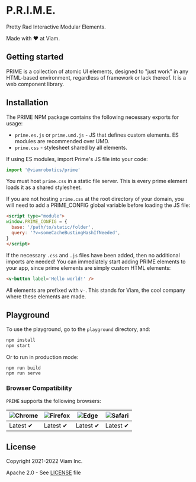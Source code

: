# P.R.I.M.E.

Pretty Rad Interactive Modular Elements.

Made with ❤️ at Viam.

## Getting started

PRIME is a collection of atomic UI elements, designed to "just work" in any HTML-based environment, regardless of framework or lack thereof. It is a web component library.

## Installation

The PRIME NPM package contains the following necessary exports for usage:
* `prime.es.js` or `prime.umd.js` - JS that defines custom elements. ES modules are recommended over UMD.
* `prime.css` - stylesheet shared by all elements.

If using ES modules, import Prime's JS file into your code:

```ts
import '@viamrobotics/prime'
```

You must host `prime.css` in a static file server. This is every prime element loads it as a shared stylesheet.

If you are not hosting `prime.css` at the root directory of your domain, you will need to add a PRIME_CONFIG global variable before loading the JS file:

```html
<script type="module">
window.PRIME_CONFIG = {
  base: '/path/to/static/folder',
  query: '?v=someCacheBustingHashIfNeeded',
}
</script>
```

If the necessary `.css` and `.js` files have been added, then no additional imports are needed!
You can immediately start adding PRIME elements to your app, since prime elements are simply custom HTML elements:

```html
<v-button label='Hello world!' />
```

All elements are prefixed with `v-`. This stands for Viam, the cool company where these elements are made.

## Playground

To use the playground, go to the `playground` directory, and:
```bash
npm install
npm start
```
Or to run in production mode:
```
npm run build
npm run serve
```

### Browser Compatibility

`PRIME` supports the following browsers:

![Chrome](https://raw.githubusercontent.com/alrra/browser-logos/master/src/chrome/chrome_48x48.png) | ![Firefox](https://raw.githubusercontent.com/alrra/browser-logos/master/src/firefox/firefox_48x48.png) | ![Edge](https://raw.githubusercontent.com/alrra/browser-logos/master/src/edge/edge_48x48.png) | ![Safari](https://raw.githubusercontent.com/alrra/browser-logos/master/src/safari/safari_48x48.png)
--- | --- | --- | --- |
Latest ✔ | Latest ✔ | Latest ✔ | Latest ✔ |

## License
Copyright 2021-2022 Viam Inc.

Apache 2.0 - See [LICENSE](https://github.com/viamrobotics/prime/blob/main/LICENSE) file

